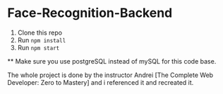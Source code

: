 # Face-Recognition-Backend

1. Clone this repo
2. Run `npm install`
3. Run `npm start`

** Make sure you use postgreSQL instead of mySQL for this code base.

The whole project is done by the instructor Andrei [The Complete Web Developer: Zero to Mastery] and i referenced it and recreated it.


